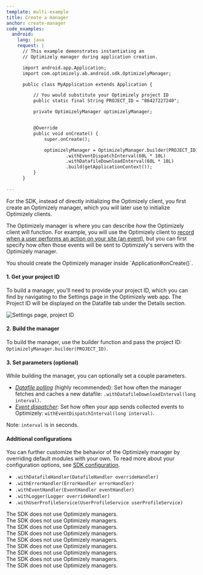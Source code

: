 ```yaml
---
template: multi-example
title: Create a manager
anchor: create-manager
code_examples:
  android:
    lang: java
    request: |
      // This example demonstrates instantiating an 
      // Optimizely manager during application creation.

      import android.app.Application;
      import com.optimizely.ab.android.sdk.OptimizelyManager;

      public class MyApplication extends Application {

          // You would substitute your Optimizely project ID
          public static final String PROJECT_ID = "86427227240";

          private OptimizelyManager optimizelyManager;


          @Override
          public void onCreate() {
              super.onCreate();

              optimizelyManager = OptimizelyManager.builder(PROJECT_ID)
                      .withEventDispatchInterval(60L * 10L)
                      .withDatafileDownloadInterval(60L * 10L)
                      .build(getApplicationContext());
          }
      }
    
---
```


<div class="hidden" data-language-content="language" data-language="android">
<div></div>

For the <span class="sdk-platform"></span> SDK, instead of directly initializing the Optimizely client, you first create an Optimizely manager, which you will later use to initialize Optimizely clients.

The Optimizely manager is where you can describe *how* the Optimizely client will function. For example, you will use the Optimizely client to [record when a user performs an action on your site (an event)](#tracking), but you can first specify how often those events will be sent to Optimizely's servers with the Optimizely manager.

<div class="attention attention--good-news push--bottom push--top">
You should create the Optimizely manager inside `Application#onCreate()`.
</div>

#### 1. Get your project ID

To build a manager, you'll need to provide your project ID, which you can find by navigating to the Settings page in the Optimizely web app. The Project ID will be displayed on the Datafile tab under the Details section.

<img src="/assets/img/x/solutions/sdks/reference/initialization/settings-page-project-id.png" class="screenshot" alt="Settings page, project ID" title="Settings page, project ID">

#### 2. Build the manager

To build the manager, use the builder function and pass the project ID: `OptimizelyManager.builder(PROJECT_ID)`.

#### 3. Set parameters (optional)

While building the manager, you can optionally set a couple parameters.

* [*Datafile polling*](#datafile-polling) (highly recommended): Set how often the manager fetches and caches a new datafile: `.withDatafileDownloadInterval(long interval)`.
* [*Event dispatcher*](#event-dispatcher): Set how often your app sends collected events to Optimizely: `withEventDispatchInterval(long interval)`.

Note: `interval` is in seconds.

#### Additional configurations

You can further customize the behavior of the Optimizely manager by overriding default modules with your own. To read more about your configuration options, see [SDK configuration](#configuration).

* `.withDatafileHandler(DatafileHandler overrideHandler)`
* `.withErrorHandler(ErrorHandler errorHandler)`
* `.withEventHandler(EventHandler eventHandler)`
* `.withLogger(Logger overrideHandler)`
* `.withUserProfileService(UserProfileService userProfileService)`
</div>


<div class="hidden visible" data-language-content="language" data-language="csharp">
<div class="unsupported">The <span class="sdk-platform"></span> SDK does not use Optimizely managers.</div>
</div>


<div class="hidden visible" data-language-content="language" data-language="java">
<div class="unsupported">The <span class="sdk-platform"></span> SDK does not use Optimizely managers.</div>
</div>


<div class="hidden visible" data-language-content="language" data-language="javascript">
<div class="unsupported">The <span class="sdk-platform"></span> SDK does not use Optimizely managers.</div>
</div>


<div class="hidden visible" data-language-content="language" data-language="node">
<div class="unsupported">The <span class="sdk-platform"></span> SDK does not use Optimizely managers.</div>
</div>


<div class="hidden visible" data-language-content="language" data-language="objectivec">
<div class="unsupported">The <span class="sdk-platform"></span> SDK does not use Optimizely managers.</div>
</div>


<div class="hidden visible" data-language-content="language" data-language="php">
<div class="unsupported">The <span class="sdk-platform"></span> SDK does not use Optimizely managers.</div>
</div>


<div class="hidden visible" data-language-content="language" data-language="python">
<div class="unsupported">The <span class="sdk-platform"></span> SDK does not use Optimizely managers.</div>
</div>


<div class="hidden visible" data-language-content="language" data-language="ruby">
<div class="unsupported">The <span class="sdk-platform"></span> SDK does not use Optimizely managers.</div>
</div>


<div class="hidden visible" data-language-content="language" data-language="swift">
<div class="unsupported">The <span class="sdk-platform"></span> SDK does not use Optimizely managers.</div>
</div>

<br>